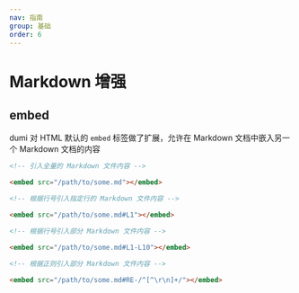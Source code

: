 ```yaml
---
nav: 指南
group: 基础
order: 6
---
```


# Markdown 增强

## embed

dumi 对 HTML 默认的 `embed` 标签做了扩展，允许在 Markdown 文档中嵌入另一个 Markdown 文档的内容

```md
<!-- 引入全量的 Markdown 文件内容 -->

<embed src="/path/to/some.md"></embed>

<!-- 根据行号引入指定行的 Markdown 文件内容 -->

<embed src="/path/to/some.md#L1"></embed>

<!-- 根据行号引入部分 Markdown 文件内容 -->

<embed src="/path/to/some.md#L1-L10"></embed>

<!-- 根据正则引入部分 Markdown 文件内容 -->

<embed src="/path/to/some.md#RE-/^[^\r\n]+/"></embed>
```
